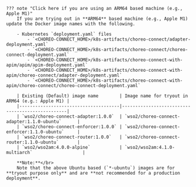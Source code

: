 
    ??? note "Click here if you are using an ARM64 based machine (e.g., Apple M1)"
        If you are trying out in **ARM64** based machine (e.g., Apple M1) update the Docker image names with the following.
    
        - Kubernetes `deployment.yaml` files
            - `<CHOREO-CONNECT_HOME>/k8s-artifacts/choreo-connect/adapter-deployment.yaml`
            - `<CHOREO-CONNECT_HOME>/k8s-artifacts/choreo-connect/choreo-connect-deployment.yaml`
            - `<CHOREO-CONNECT_HOME>/k8s-artifacts/choreo-connect-with-apim/apim/apim-deployment.yaml`
            - `<CHOREO-CONNECT_HOME>/k8s-artifacts/choreo-connect-with-apim/choreo-connect/adapter-deployment.yaml`
            - `<CHOREO-CONNECT_HOME>/k8s-artifacts/choreo-connect-with-apim/choreo-connect/choreo-connect-deployment.yaml`
        
        | Existing (Default) image name        | Image name for tryout in ARM64 (e.g.: Apple M1) |
        |--------------------------------------|-------------------------------------------------|
        | `wso2/choreo-connect-adapter:1.0.0`  | `wso2/choreo-connect-adapter:1.1.0-ubuntu`      |
        | `wso2/choreo-connect-enforcer:1.0.0` | `wso2/choreo-connect-enforcer:1.1.0-ubuntu`     |
        | `wso2/choreo-connect-router:1.0.0`   | `wso2/choreo-connect-router:1.1.0-ubuntu`       |
        | `wso2/wso2am:4.0.0-alpine`           | `wso2/wso2am:4.1.0-multiarch`                   |
    
        **Note:**</br>
        Note that the above Ubuntu based (`*-ubuntu`) images are for **tryout purpose only** and are **not recommended for a production deployment**.
